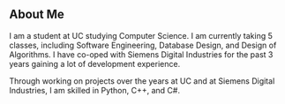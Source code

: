 ## About Me

I am a student at UC studying Computer Science. I am currently taking 5 classes, including Software Engineering, Database Design, and Design of Algorithms. I have co-oped with Siemens Digital Industries for the past 3 years gaining a lot of development experience.

Through working on projects over the years at UC and at Siemens Digital Industries, I am skilled in Python, C++, and C#.
